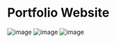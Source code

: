 # Portfolio Website
![image](https://github.com/user-attachments/assets/40380dba-8c3f-4ae1-affb-8bffceed917d)
![image](https://github.com/user-attachments/assets/ef9083a8-a489-4268-971c-2ff07c322569)
![image](https://github.com/user-attachments/assets/848fc1d3-b704-4cc4-9350-e6f2f2f0ac6e)
